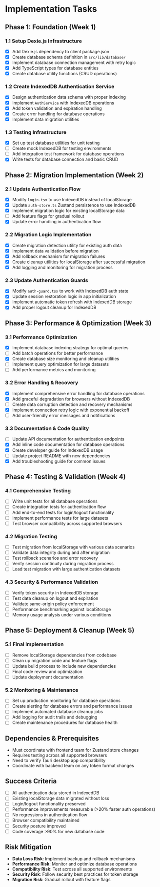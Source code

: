 # Implementation Tasks

## Phase 1: Foundation (Week 1)

### 1.1 Setup Dexie.js Infrastructure

- [x] Add Dexie.js dependency to client package.json
- [x] Create database schema definition in `src/lib/database/`
- [x] Implement database connection management with retry logic
- [x] Add TypeScript types for database entities
- [x] Create database utility functions (CRUD operations)

### 1.2 Create IndexedDB Authentication Service

- [x] Design authentication data schema with proper indexing
- [x] Implement `AuthService` with IndexedDB operations
- [x] Add token validation and expiration handling
- [x] Create error handling for database operations
- [x] Implement data migration utilities

### 1.3 Testing Infrastructure

- [x] Set up test database utilities for unit testing
- [ ] Create mock IndexedDB for testing environments
- [ ] Add integration test framework for database operations
- [x] Write tests for database connection and basic CRUD

## Phase 2: Migration Implementation (Week 2)

### 2.1 Update Authentication Flow

- [x] Modify `login.tsx` to use IndexedDB instead of localStorage
- [x] Update `auth-store.ts` Zustand persistence to use IndexedDB
- [x] Implement migration logic for existing localStorage data
- [ ] Add feature flags for gradual rollout
- [x] Update error handling in authentication flow

### 2.2 Migration Logic Implementation

- [x] Create migration detection utility for existing auth data
- [x] Implement data validation before migration
- [x] Add rollback mechanism for migration failures
- [x] Create cleanup utilities for localStorage after successful migration
- [x] Add logging and monitoring for migration process

### 2.3 Update Authentication Guards

- [x] Modify `auth-guard.tsx` to work with IndexedDB auth state
- [x] Update session restoration logic in app initialization
- [x] Implement automatic token refresh with IndexedDB storage
- [x] Add proper logout cleanup for IndexedDB

## Phase 3: Performance & Optimization (Week 3)

### 3.1 Performance Optimization

- [x] Implement database indexing strategy for optimal queries
- [ ] Add batch operations for better performance
- [x] Create database size monitoring and cleanup utilities
- [ ] Implement query optimization for large datasets
- [ ] Add performance metrics and monitoring

### 3.2 Error Handling & Recovery

- [x] Implement comprehensive error handling for database operations
- [x] Add graceful degradation for browsers without IndexedDB
- [ ] Create data corruption detection and recovery mechanisms
- [x] Implement connection retry logic with exponential backoff
- [ ] Add user-friendly error messages and notifications

### 3.3 Documentation & Code Quality

- [ ] Update API documentation for authentication endpoints
- [x] Add inline code documentation for database operations
- [x] Create developer guide for IndexedDB usage
- [ ] Update project README with new dependencies
- [x] Add troubleshooting guide for common issues

## Phase 4: Testing & Validation (Week 4)

### 4.1 Comprehensive Testing

- [ ] Write unit tests for all database operations
- [ ] Create integration tests for authentication flow
- [ ] Add end-to-end tests for login/logout functionality
- [ ] Implement performance tests for large datasets
- [ ] Test browser compatibility across supported browsers

### 4.2 Migration Testing

- [ ] Test migration from localStorage with various data scenarios
- [ ] Validate data integrity during and after migration
- [ ] Test rollback scenarios and error recovery
- [ ] Verify session continuity during migration process
- [ ] Load test migration with large authentication datasets

### 4.3 Security & Performance Validation

- [ ] Verify token security in IndexedDB storage
- [ ] Test data cleanup on logout and expiration
- [ ] Validate same-origin policy enforcement
- [ ] Performance benchmarking against localStorage
- [ ] Memory usage analysis under various conditions

## Phase 5: Deployment & Cleanup (Week 5)

### 5.1 Final Implementation

- [ ] Remove localStorage dependencies from codebase
- [ ] Clean up migration code and feature flags
- [ ] Update build process to include new dependencies
- [ ] Final code review and optimization
- [ ] Update deployment documentation

### 5.2 Monitoring & Maintenance

- [ ] Set up production monitoring for database operations
- [ ] Create alerting for database errors and performance issues
- [ ] Implement automated database cleanup jobs
- [ ] Add logging for audit trails and debugging
- [ ] Create maintenance procedures for database health

## Dependencies & Prerequisites

- Must coordinate with frontend team for Zustand store changes
- Requires testing across all supported browsers
- Need to verify Tauri desktop app compatibility
- Coordinate with backend team on any token format changes

## Success Criteria

- [ ] All authentication data stored in IndexedDB
- [ ] Existing localStorage data migrated without loss
- [ ] Login/logout functionality preserved
- [ ] Performance improvements measurable (>20% faster auth operations)
- [ ] No regressions in authentication flow
- [ ] Browser compatibility maintained
- [ ] Security posture improved
- [ ] Code coverage >90% for new database code

## Risk Mitigation

- **Data Loss Risk**: Implement backup and rollback mechanisms
- **Performance Risk**: Monitor and optimize database operations
- **Compatibility Risk**: Test across all supported environments
- **Security Risk**: Follow security best practices for token storage
- **Migration Risk**: Gradual rollout with feature flags
